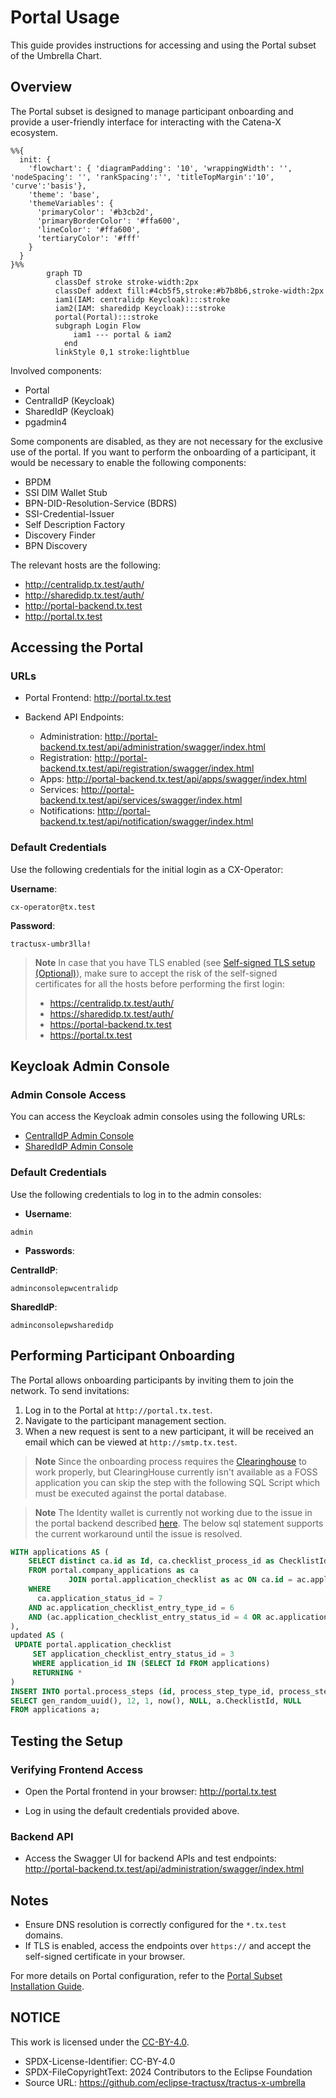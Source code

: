 # Portal Usage

This guide provides instructions for accessing and using the Portal subset of the Umbrella Chart.

## Overview

The Portal subset is designed to manage participant onboarding and provide a user-friendly interface for interacting with the Catena-X ecosystem.

```mermaid
%%{
  init: {
    'flowchart': { 'diagramPadding': '10', 'wrappingWidth': '', 'nodeSpacing': '', 'rankSpacing':'', 'titleTopMargin':'10', 'curve':'basis'},
    'theme': 'base',
    'themeVariables': {
      'primaryColor': '#b3cb2d',
      'primaryBorderColor': '#ffa600',
      'lineColor': '#ffa600',
      'tertiaryColor': '#fff'
    }
  }
}%%
        graph TD
          classDef stroke stroke-width:2px
          classDef addext fill:#4cb5f5,stroke:#b7b8b6,stroke-width:2px
          iam1(IAM: centralidp Keycloak):::stroke
          iam2(IAM: sharedidp Keycloak):::stroke
          portal(Portal):::stroke
          subgraph Login Flow
              iam1 --- portal & iam2
            end
          linkStyle 0,1 stroke:lightblue
```

Involved components:

- Portal
- CentralIdP (Keycloak)
- SharedIdP (Keycloak)
- pgadmin4

Some components are disabled, as they are not necessary for the exclusive use of the portal. If you want to perform the onboarding of a participant, it would be necessary to enable the following components:

- BPDM
- SSI DIM Wallet Stub
- BPN-DID-Resolution-Service (BDRS)
- SSI-Credential-Issuer
- Self Description Factory
- Discovery Finder
- BPN Discovery

The relevant hosts are the following:

- <http://centralidp.tx.test/auth/>
- <http://sharedidp.tx.test/auth/>
- <http://portal-backend.tx.test>
- <http://portal.tx.test>

## Accessing the Portal

### URLs

- Portal Frontend: <http://portal.tx.test>

- Backend API Endpoints:
  - Administration: <http://portal-backend.tx.test/api/administration/swagger/index.html>
  - Registration: <http://portal-backend.tx.test/api/registration/swagger/index.html>
  - Apps: <http://portal-backend.tx.test/api/apps/swagger/index.html>
  - Services: <http://portal-backend.tx.test/api/services/swagger/index.html>
  - Notifications: <http://portal-backend.tx.test/api/notification/swagger/index.html>

### Default Credentials

Use the following credentials for the initial login as a CX-Operator:

**Username**:

```text
cx-operator@tx.test
```

**Password**:

```text
tractusx-umbr3lla!
```

> **Note**
> In case that you have TLS enabled (see [Self-signed TLS setup (Optional)](../network/tls)), make sure to accept the risk of the self-signed certificates for all the hosts before performing the first login:
>
> - <https://centralidp.tx.test/auth/>
> - <https://sharedidp.tx.test/auth/>
> - <https://portal-backend.tx.test>
> - <https://portal.tx.test>

## Keycloak Admin Console

### Admin Console Access

You can access the Keycloak admin consoles using the following URLs:

- [CentralIdP Admin Console](http://centralidp.tx.test/auth/)
- [SharedIdP Admin Console](http://sharedidp.tx.test/auth/)

### Default Credentials

Use the following credentials to log in to the admin consoles:

- **Username**:

```text
admin
```

- **Passwords**:

**CentralIdP**:

```text
adminconsolepwcentralidp
```

**SharedIdP**:

```text
adminconsolepwsharedidp
```

## Performing Participant Onboarding

The Portal allows onboarding participants by inviting them to join the network. To send invitations:

1. Log in to the Portal at `http://portal.tx.test`.
2. Navigate to the participant management section.
3. When a new request is sent to a new participant, it will be received an email which can be viewed at `http://smtp.tx.test`.

> **Note**
> Since the onboarding process requires the [Clearinghouse](https://github.com/eclipse-tractusx/portal-assets/blob/v2.1.0/docs/developer/Technical%20Documentation/Interface%20Contracts/Clearinghouse.md) to work properly, but ClearingHouse currently isn't available as a FOSS application you can skip the step with the following SQL Script which must be executed against the portal database.

> **Note**
> The Identity wallet is currently not working due to the issue in the portal backend described [here](https://github.com/eclipse-tractusx/portal/issues/499). The below sql statement supports the current workaround until the issue is resolved.

```sql
WITH applications AS (
    SELECT distinct ca.id as Id, ca.checklist_process_id as ChecklistId
    FROM portal.company_applications as ca
             JOIN portal.application_checklist as ac ON ca.id = ac.application_id
    WHERE 
      ca.application_status_id = 7 
    AND ac.application_checklist_entry_type_id = 6
    AND (ac.application_checklist_entry_status_id = 4 OR ac.application_checklist_entry_status_id = 1)
),
updated AS (
 UPDATE portal.application_checklist
     SET application_checklist_entry_status_id = 3
     WHERE application_id IN (SELECT Id FROM applications)
     RETURNING *
)
INSERT INTO portal.process_steps (id, process_step_type_id, process_step_status_id, date_created, date_last_changed, process_id, message)
SELECT gen_random_uuid(), 12, 1, now(), NULL, a.ChecklistId, NULL
FROM applications a;
```

## Testing the Setup

### Verifying Frontend Access

- Open the Portal frontend in your browser: <http://portal.tx.test>

- Log in using the default credentials provided above.

### Backend API

- Access the Swagger UI for backend APIs and test endpoints: <http://portal-backend.tx.test/api/administration/swagger/index.html>

## Notes

- Ensure DNS resolution is correctly configured for the `*.tx.test` domains.
- If TLS is enabled, access the endpoints over `https://` and accept the self-signed certificate in your browser.

For more details on Portal configuration, refer to the [Portal Subset Installation Guide](../setup/README.md#portal-subset).

## NOTICE

This work is licensed under the [CC-BY-4.0](https://creativecommons.org/licenses/by/4.0/legalcode).

- SPDX-License-Identifier: CC-BY-4.0
- SPDX-FileCopyrightText: 2024 Contributors to the Eclipse Foundation
- Source URL: <https://github.com/eclipse-tractusx/tractus-x-umbrella>
